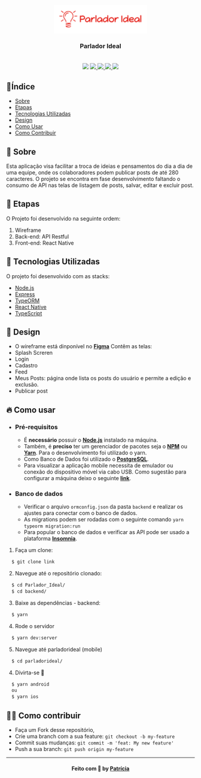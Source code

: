 <h3 align="center">
   <img alt="Logo" title="#logo" width="250px" src="/parladorideal/src/assets/logoH.png">
   <br><br>
   <b>Parlador Ideal</b>  
   <br><br>
 
   <p align="center">
   <img src="https://img.shields.io/badge/made by-Patricia-orange" />
   <a href="https://nodejs.org/en/">
    <img src="https://img.shields.io/badge/back--end-NodeJS-brightgreen" />
   </a>
   <a href="https://expressjs.com/pt-br/">
    <img src="https://img.shields.io/badge/framework-Express-brightgreen" />
   </a>
   <a href="https://reactnative.dev/">
    <img src="https://img.shields.io/badge/front--end-React--Native-blue" />
   </a>
   <a href="https://typeorm.io/#/">
    <img src="https://img.shields.io/badge/ORM-TypeORM-orange" />
   </a>
   </p>
</h3>

## 🔖Índice

- [Sobre](#sobre)
- [Etapas](#etapas)
- [Tecnologias Utilizadas](#tecnologias-utilizadas)
- [Design](#design)
- [Como Usar](#como-usar)
- [Como Contribuir](#como-contribuir)

<a id="sobre"></a>
## 🧐 Sobre

Esta aplicação visa facilitar a troca de ideias e pensamentos do dia a dia de uma equipe, onde os colaboradores podem publicar posts de até 280 caracteres.
O projeto se encontra em fase desenvolvimento faltando o consumo de API nas telas de listagem de posts, salvar, editar e excluir post.


<a id="etapas"></a>
## 🚧 Etapas

O Projeto foi desenvolvido na seguinte ordem:
1. Wireframe
2. Back-end: API Restful
3. Front-end: React Native

<a id="tecnologias-utilizadas"></a>
## 🚀 Tecnologias Utilizadas

O projeto foi desenvolvido com as stacks:
- [Node.js](https://nodejs.org/en/)
- [Express](https://expressjs.com/pt-br/)
- [TypeORM](https://typeorm.io/#/)
- [React Native](https://reactnative.dev/)
- [TypeScript](https://www.typescriptlang.org/)

<a id="design"></a>
## 🎨 Design

- O wireframe está dinponível no **[Figma](https://www.figma.com/proto/Lx7mDvaC9BzQrOs3kxIWR4/Parlador-Ideal?node-id=1%3A6&viewport=116%2C197%2C0.2803868055343628&scaling=scale-down)**
Contêm as telas:
- Splash Screren
- Login
- Cadastro
- Feed
- Meus Posts: página onde lista os posts do usuário e permite a edição e exclusão.
- Publicar post

<a id="como-usar"></a>
## 🔥 Como usar

- ### **Pré-requisitos**
  - É **necessário** possuir o **[Node.js](https://nodejs.org/en/)** instalado na máquina.
  - Também, é **preciso** ter um gerenciador de pacotes seja o **[NPM](https://www.npmjs.com/)** ou **[Yarn](https://yarnpkg.com/)**. Para o desenvolvimento foi utilizado o yarn.
  - Como Banco de Dados foi utilizado o **[PostgreSQL](https://www.postgresql.org/)**.
  - Para visualizar a aplicação mobile necessita de emulador ou conexão do dispositivo móvel via cabo USB. Como sugestão para configurar a máquina deixo o seguinte **[link](https://react-native.rocketseat.dev/)**.

- ### **Banco de dados**
  - Verificar o arquivo `ormconfig.json` da pasta `backend` e realizar os ajustes para conectar com o banco de dados.
  - As migrations podem ser rodadas com o seguinte comando `yarn typeorm migration:run`
  - Para popular o banco de dados e verificar as API pode ser usado a plataforma **[Insomnia](https://insomnia.rest/)**.

1. Faça um clone:

```sh
  $ git clone link
```

2. Navegue até o repositório clonado:

```sh
  $ cd Parlador_Ideal/
  $ cd backend/
```

3. Baixe as dependências - backend:

```sh
  $ yarn
```

4. Rode o servidor

```sh
  $ yarn dev:server
```

5. Navegue até parladorideal (mobile)

```sh
  $ cd parladorideal/
```

4. Divirta-se 🎉

```sh
  $ yarn android
  ou
  $ yarn ios
```

<a id="como-contribuir"></a>
## 💪🏻 Como contribuir

- Faça um Fork desse repositório,
- Crie uma branch com a sua feature: `git checkout -b my-feature`
- Commit suas mudanças: `git commit -m 'feat: My new feature'`
- Push a sua branch: `git push origin my-feature`

---

<h4 align="center">
    Feito com 🧡 by <a href="https://www.linkedin.com/in/patricia-mashiba/" target="_blank">Patrícia</a>
</h4>
